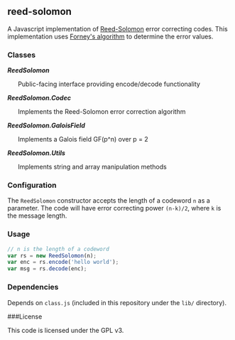 ## reed-solomon

A Javascript implementation of [Reed-Solomon](http://en.wikipedia.org/wiki/Reed%E2%80%93Solomon_error_correction) error correcting codes. This implementation uses [Forney's algorithm](http://en.wikipedia.org/wiki/Forney_algorithm) to determine the error values.

### Classes

_**ReedSolomon**_

&nbsp;&nbsp;&nbsp;&nbsp;&nbsp;&nbsp;Public-facing interface providing encode/decode functionality

_**ReedSolomon.Codec**_

&nbsp;&nbsp;&nbsp;&nbsp;&nbsp;&nbsp;Implements the Reed-Solomon error correction algorithm

_**ReedSolomon.GaloisField**_

&nbsp;&nbsp;&nbsp;&nbsp;&nbsp;&nbsp;Implements a Galois field GF(p^n) over p = 2

_**ReedSolomon.Utils**_

&nbsp;&nbsp;&nbsp;&nbsp;&nbsp;&nbsp;Implements string and array manipulation methods

### Configuration

The `ReedSolomon` constructor accepts the length of a codeword `n` as a parameter.
The code will have error correcting power `(n-k)/2`, where `k` is the message length.

### Usage
  
```javascript
// n is the length of a codeword
var rs = new ReedSolomon(n);
var enc = rs.encode('hello world');
var msg = rs.decode(enc);
```

### Dependencies

Depends on `class.js` (included in this repository under the `lib/` directory).

###License

This code is licensed under the GPL v3.
